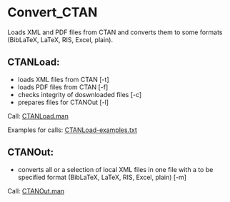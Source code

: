 # Convert_CTAN
Loads XML and PDF files from CTAN and converts them to some formats (BibLaTeX, LaTeX, RIS, Excel, plain).

## CTANLoad: 
* loads XML files from CTAN             [-t]
* loads PDF files from CTAN                   [-f]
* checks integrity of doswnloaded files [-c]
* prepares files for CTANOut            [-l]

Call: [CTANLoad.man](https://github.com/GuenterPartosch/Convert_CTAN/blob/master/CTANLoad/CTANLoad.man "manpage of CTANLoad")

Examples for calls: [CTANLoad-examples.txt](https://github.com/GuenterPartosch/Convert_CTAN/blob/master/CTANLoad/CTANLoad-examples.txt "EXamples for calls")

## CTANOut:
* converts all or a selection of local XML files in one file with a to be specified format (BibLaTeX, LaTeX, RIS, Excel, plain) [-m]

Call: [CTANOut.man](https://github.com/GuenterPartosch/Convert_CTAN/blob/master/CTANOut/CTANOut.man "manpage of CTANOut")
